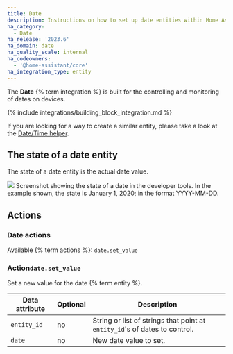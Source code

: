 ```yaml
---
title: Date
description: Instructions on how to set up date entities within Home Assistant.
ha_category:
  - Date
ha_release: '2023.6'
ha_domain: date
ha_quality_scale: internal
ha_codeowners:
  - '@home-assistant/core'
ha_integration_type: entity
---
```


The **Date** {% term integration %} is built for the controlling and monitoring of dates on devices.

{% include integrations/building_block_integration.md %}

If you are looking for a way to create a similar entity, please take a look at the [Date/Time helper](/integrations/input_datetime).

## The state of a date entity

The state of a date entity is the actual date value.

<p class='img'>
<img src='/images/integrations/date/state_date.png' />
Screenshot showing the state of a date in the developer tools. In the example shown, the state is January 1, 2020; in the format YYYY-MM-DD.
</p>

## Actions

### Date actions

Available {% term actions %}: `date.set_value`

### Action`date.set_value`

Set a new value for the date {% term entity %}.

| Data attribute | Optional | Description                                                                |
| -------------- | -------- | -------------------------------------------------------------------------- |
| `entity_id`    | no       | String or list of strings that point at `entity_id`'s of dates to control. |
| `date`         | no       | New date value to set.                                                     |
